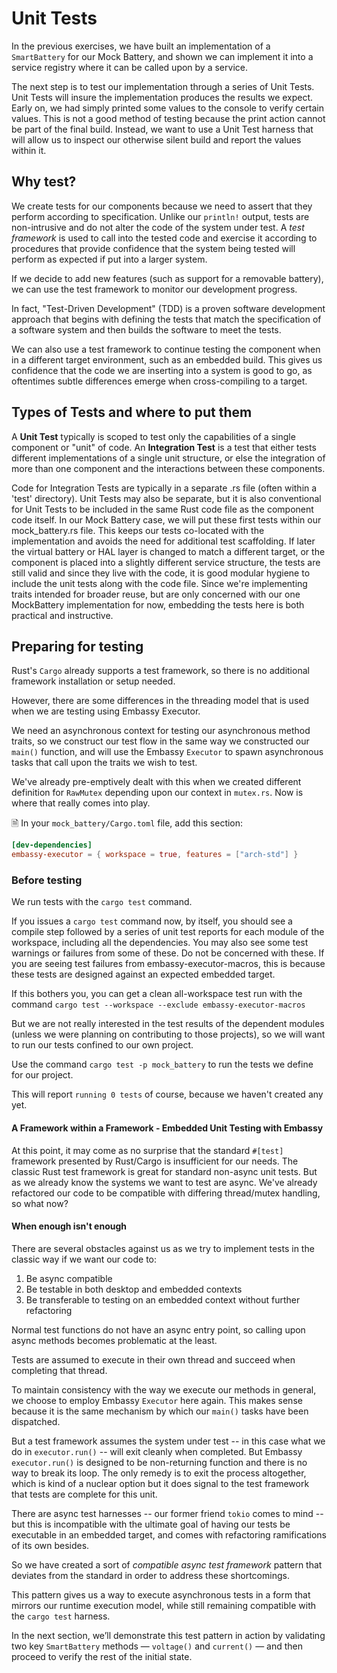 # Unit Tests

In the previous exercises, we have built an implementation of a `SmartBattery` for our Mock Battery, and shown we can implement it into a service registry where it can be called upon by a service.

The next step is to test our implementation through a series of Unit Tests.
Unit Tests will insure the implementation produces the results we expect.  Early on, we had simply printed some values to the console to verify certain values.  This is not a good method of testing because the print action cannot be part of the final build.  Instead, we want to use a Unit Test harness that will allow us to inspect our otherwise silent build and report the values within it.

## Why test?

We create tests for our components because we need to assert that they perform according to specification.  Unlike our `println!` output, tests are non-intrusive and do not alter the code of the system under test.  A _test framework_ is used to call into the tested code and exercise it according to procedures that provide confidence that the system being tested will perform as expected if put into a larger system.

If we decide to add new features (such as support for a removable battery), we can use the test framework to monitor our development progress.

In fact, "Test-Driven Development" (TDD) is a proven software development approach that begins with defining the tests that match the specification of a software system and then builds the software to meet the tests.

We can also use a test framework to continue testing the component when in a different target environment, such as an embedded build.  This gives us confidence that the code we are inserting into a system is good to go, as oftentimes subtle differences emerge when cross-compiling to a target.

## Types of Tests and where to put them
A __Unit Test__ typically is scoped to test only the capabilities of a single component or "unit" of code.
An __Integration Test__ is a test that either tests different implementations of a single unit structure, or else the integration of more than one component and the interactions between these components.

Code for Integration Tests are typically in a separate .rs file (often within a 'test' directory).  Unit Tests may also be separate, but it is also conventional for Unit Tests to be included in the same Rust code file as the component code itself.
In our Mock Battery case, we will put these first tests within our mock_battery.rs file.
This keeps our tests co-located with the implementation and avoids the need for additional test scaffolding.
If later the virtual battery or HAL layer is changed to match a different target, or the component is placed into a slightly different service structure, the tests are still valid and since they live with the code, it is good modular hygiene to include the unit tests along with the code file.
Since we're implementing traits intended for broader reuse, but are only concerned with our one MockBattery implementation for now, embedding the tests here is both practical and instructive.

## Preparing for testing
Rust's `Cargo` already supports a test framework, so there is no additional framework installation or setup needed.

However, there are some differences in the threading model that is used when we are testing using Embassy Executor.

We need an asynchronous context for testing our asynchronous method traits, so we construct our test flow in the same way we constructed our `main()` function, and will use the Embassy `Executor` to spawn asynchronous tasks that call upon the traits we wish to test.

We've already pre-emptively dealt with this when we created different definition for `RawMutex` depending upon our context in `mutex.rs`.  Now is where that really comes into play.


🗎 In your `mock_battery/Cargo.toml` file, add this section:
```toml
[dev-dependencies]
embassy-executor = { workspace = true, features = ["arch-std"] }
```

### Before testing
We run tests with the `cargo test` command.

If you issues a `cargo test` command now, by itself, you should see a compile step followed by a series of unit test reports for each module of the workspace, including all the dependencies.  You may also see some test warnings or failures from some of these.  Do not be concerned with these.  If you are seeing test failures from embassy-executor-macros, this is because these tests are designed against an expected embedded target.

If this bothers you, you can get a clean all-workspace test run with the command `cargo test --workspace --exclude embassy-executor-macros`

But we are not really interested in the test results of the dependent modules (unless we were planning on contributing to those projects), so we will want to run our tests confined to our own project.

Use the command `cargo test -p mock_battery` to run the tests we define for our project.

This will report `running 0 tests` of course, because we haven't created any yet.

#### A Framework within a Framework - Embedded Unit Testing with Embassy
At this point, it may come as no surprise that the standard `#[test]` framework presented by Rust/Cargo is insufficient for our needs. The classic Rust test framework is great for standard non-async unit tests. But as we already know the systems we want to test are async. We've already refactored our code to be compatible with differing thread/mutex handling, so what now?

#### When enough isn't enough
There are several obstacles against us as we try to implement tests in the classic way if we want our code to:
1. Be async compatible
2. Be testable in both desktop and embedded contexts
3. Be transferable to testing on an embedded context without further refactoring

Normal test functions do not have an async entry point, so calling upon async methods becomes problematic at the least.

Tests are assumed to execute in their own thread and succeed when completing that thread.

To maintain consistency with the way we execute our methods in general, we choose to employ Embassy `Executor` here again. This makes sense because it is the same mechanism by which our `main()` tasks have been dispatched.

But a test framework assumes the system under test -- in this case what we do in `executor.run()` -- will exit cleanly when completed. But Embassy `executor.run()` is designed to be non-returning function and there is no way to break its loop.  The only remedy is to exit the process altogether, which is kind of a nuclear option but it does signal to the test framework that tests are complete for this unit.

There are async test harnesses -- our former friend `tokio` comes to mind -- but this is incompatible with the ultimate goal of having our tests be executable in an embedded target, and comes with refactoring ramifications of its own besides.

So we have created a sort of _compatible async test framework_ pattern that deviates from the standard in order to address these shortcomings.

This pattern gives us a way to execute asynchronous tests in a form that mirrors our runtime execution model, while still remaining compatible with the `cargo test` harness.

In the next section, we’ll demonstrate this test pattern in action by validating two key `SmartBattery` methods — `voltage()` and `current()` — and then proceed to verify the rest of the initial state.


